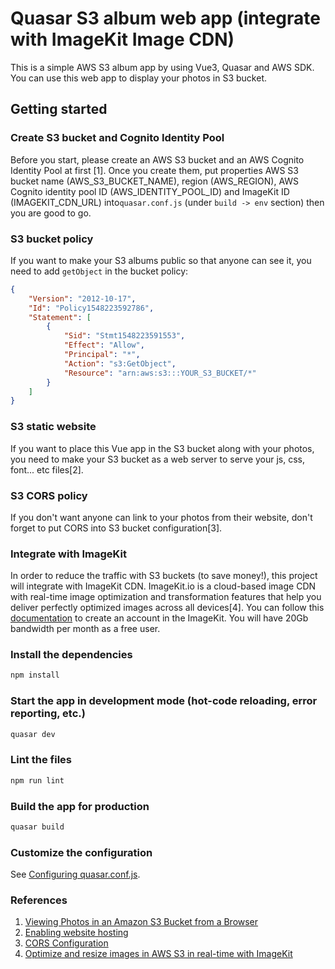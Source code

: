 # Quasar S3 album web app (integrate with ImageKit Image CDN)

This is a simple AWS S3 album app by using Vue3, Quasar and AWS SDK. You can use this web app to display your photos in S3 bucket.

## Getting started
### Create S3 bucket and Cognito Identity Pool
Before you start, please create an AWS S3 bucket and an AWS Cognito Identity Pool at first [1]. Once you create them, put properties
AWS S3 bucket name (AWS_S3_BUCKET_NAME), region (AWS_REGION), AWS Cognito identity pool ID (AWS_IDENTITY_POOL_ID) and ImageKit ID (IMAGEKIT_CDN_URL)
into`quasar.conf.js` (under `build -> env` section) then you are good to go.

### S3 bucket policy
If you want to make your S3 albums public so that anyone can see it, you need to add `getObject` in the bucket policy:
```json
{
    "Version": "2012-10-17",
    "Id": "Policy1548223592786",
    "Statement": [
        {
            "Sid": "Stmt1548223591553",
            "Effect": "Allow",
            "Principal": "*",
            "Action": "s3:GetObject",
            "Resource": "arn:aws:s3:::YOUR_S3_BUCKET/*"
        }
    ]
}
```

### S3 static website
If you want to place this Vue app in the S3 bucket along with your photos, you need to make your S3 bucket as a web server
to serve your js, css, font... etc files[2].

### S3 CORS policy
If you don't want anyone can link to your photos from their website, don't forget to put CORS into S3 bucket configuration[3].

### Integrate with ImageKit
In order to reduce the traffic with S3 buckets (to save money!), this project will integrate with ImageKit CDN.
ImageKit.io is a cloud-based image CDN with real-time image optimization and transformation features that help you
deliver perfectly optimized images across all devices[4]. You can follow this [documentation](https://imagekit.io/blog/image-optimization-resize-aws-s3-imagekit/)
to create an account in the ImageKit. You will have 20Gb bandwidth per month as a free user.

### Install the dependencies
```bash
npm install
```

### Start the app in development mode (hot-code reloading, error reporting, etc.)
```bash
quasar dev
```

### Lint the files
```bash
npm run lint
```

### Build the app for production
```bash
quasar build
```

### Customize the configuration
See [Configuring quasar.conf.js](https://v2.quasar.dev/quasar-cli/quasar-conf-js).

### References
1. [Viewing Photos in an Amazon S3 Bucket from a Browser](https://docs.aws.amazon.com/sdk-for-javascript/v2/developer-guide/s3-example-photos-view.html)
2. [Enabling website hosting](https://docs.aws.amazon.com/AmazonS3/latest/userguide/EnableWebsiteHosting.html)
3. [CORS Configuration](https://docs.aws.amazon.com/AmazonS3/latest/userguide/ManageCorsUsing.html)
4. [Optimize and resize images in AWS S3 in real-time with ImageKit](https://imagekit.io/blog/image-optimization-resize-aws-s3-imagekit/)
